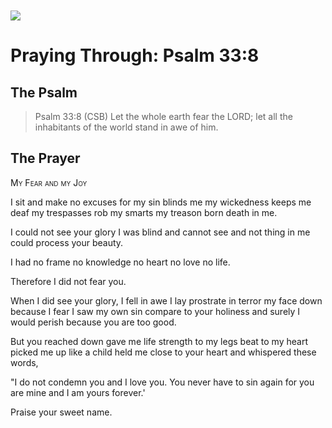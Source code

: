 <img class="intro-left" style="margin-top:10px" src="/images/art-paris-psalter.jpg">

# Praying Through: Psalm 33:8

<p style="clear:both;">

## The Psalm

>Psalm 33:8 (CSB)   Let the whole earth fear the LORD; let all the inhabitants of the world stand in awe of him.

## The Prayer

<div style="font-variant: small-caps;">
My Fear and my Joy
</div>


I sit
  and make no excuses
  for my sin blinds me
  my wickedness keeps me deaf
  my trespasses rob my smarts
  my treason born death in me.

I could not see your glory
  I was blind and cannot see
  and not thing in me
  could process your beauty.

I had no frame
  no knowledge
  no heart
  no love
  no life.

Therefore I did not fear you.

When I did see your glory,
  I fell in awe
  I lay prostrate in terror
  my face down because I fear
  I saw my own sin
  compare to your holiness
  and surely I would perish
  because you are too good.

But you reached down
  gave me life
  strength to my legs
  beat to my heart
  picked me up like a child
  held me close to your heart
  and whispered these words,

"I do not condemn you
  and I love you.
  You never have to sin again
  for you are mine
  and I am yours forever.'

Praise your sweet name.
